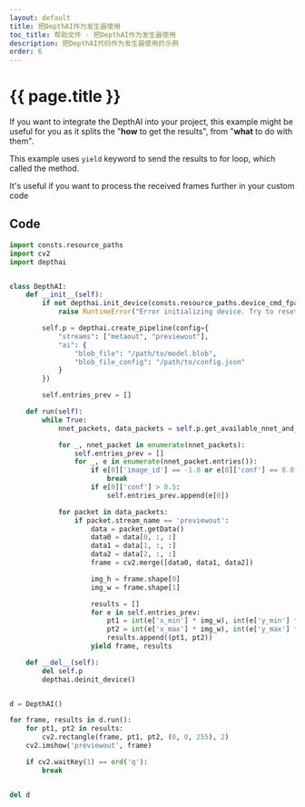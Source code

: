 ```yaml
---
layout: default
title: 把DepthAI作为发生器使用
toc_title: 帮助文件 - 把DepthAI作为发生器使用
description: 把DepthAI代码作为发生器使用的示例
order: 6
---
```


# {{ page.title }}

If you want to integrate the DepthAI into your project, this example might be useful for you as it
splits the "__how__ to get the results", from "__what__ to do with them".

This example uses `yield` keyword to send the results to for loop, which called the method.

It's useful if you want to process the received frames further in your custom code

## Code

```python
import consts.resource_paths
import cv2
import depthai


class DepthAI:
    def __init__(self):
        if not depthai.init_device(consts.resource_paths.device_cmd_fpath):
            raise RuntimeError("Error initializing device. Try to reset it.")

        self.p = depthai.create_pipeline(config={
            "streams": ["metaout", "previewout"],
            "ai": {
                "blob_file": "/path/to/model.blob",
                "blob_file_config": "/path/to/config.json"
            }
        })

        self.entries_prev = []

    def run(self):
        while True:
            nnet_packets, data_packets = self.p.get_available_nnet_and_data_packets()

            for _, nnet_packet in enumerate(nnet_packets):
                self.entries_prev = []
                for _, e in enumerate(nnet_packet.entries()):
                    if e[0]['image_id'] == -1.0 or e[0]['conf'] == 0.0:
                        break
                    if e[0]['conf'] > 0.5:
                        self.entries_prev.append(e[0])

            for packet in data_packets:
                if packet.stream_name == 'previewout':
                    data = packet.getData()
                    data0 = data[0, :, :]
                    data1 = data[1, :, :]
                    data2 = data[2, :, :]
                    frame = cv2.merge([data0, data1, data2])

                    img_h = frame.shape[0]
                    img_w = frame.shape[1]

                    results = []
                    for e in self.entries_prev:
                        pt1 = int(e['x_min'] * img_w), int(e['y_min'] * img_h)
                        pt2 = int(e['x_max'] * img_w), int(e['y_max'] * img_h)
                        results.append((pt1, pt2))
                    yield frame, results

    def __del__(self):
        del self.p
        depthai.deinit_device()


d = DepthAI()

for frame, results in d.run():
    for pt1, pt2 in results:
        cv2.rectangle(frame, pt1, pt2, (0, 0, 255), 2)
    cv2.imshow('previewout', frame)

    if cv2.waitKey(1) == ord('q'):
        break


del d
```
